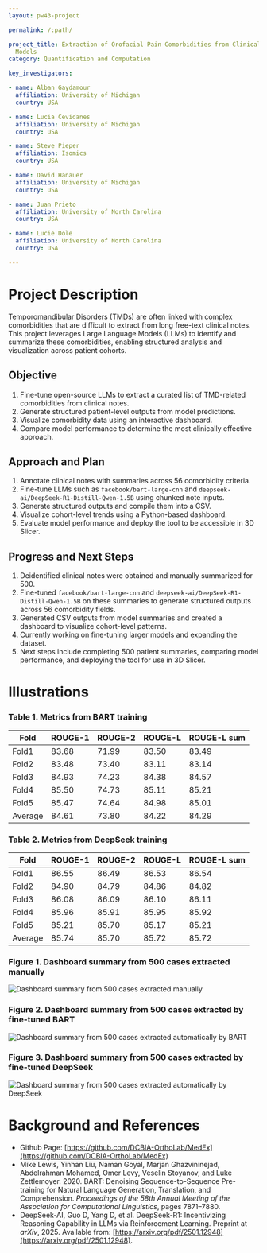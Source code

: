 ```yaml
---
layout: pw43-project

permalink: /:path/

project_title: Extraction of Orofacial Pain Comorbidities from Clinical Notes Using Large Language
  Models
category: Quantification and Computation

key_investigators:

- name: Alban Gaydamour
  affiliation: University of Michigan
  country: USA

- name: Lucia Cevidanes
  affiliation: University of Michigan
  country: USA

- name: Steve Pieper
  affiliation: Isomics
  country: USA

- name: David Hanauer
  affiliation: University of Michigan
  country: USA

- name: Juan Prieto
  affiliation: University of North Carolina
  country: USA

- name: Lucie Dole
  affiliation: University of North Carolina
  country: USA

---
```


# Project Description

<!-- Add a short paragraph describing the project. -->


Temporomandibular Disorders (TMDs) are often linked with complex comorbidities that are difficult to extract from long free-text clinical notes. This project leverages Large Language Models (LLMs) to identify and summarize these comorbidities, enabling structured analysis and visualization across patient cohorts.



## Objective

<!-- Describe here WHAT you would like to achieve (what you will have as end result). -->


1. Fine-tune open-source LLMs to extract a curated list of TMD-related comorbidities from clinical notes.
2. Generate structured patient-level outputs from model predictions.
3. Visualize comorbidity data using an interactive dashboard.
4. Compare model performance to determine the most clinically effective approach.



## Approach and Plan

<!-- Describe here HOW you would like to achieve the objectives stated above. -->


1. Annotate clinical notes with summaries across 56 comorbidity criteria.
2. Fine-tune LLMs such as `facebook/bart-large-cnn` and `deepseek-ai/DeepSeek-R1-Distill-Qwen-1.5B` using chunked note inputs.
3. Generate structured outputs and compile them into a CSV.
4. Visualize cohort-level trends using a Python-based dashboard.
5. Evaluate model performance and deploy the tool to be accessible in 3D Slicer.



## Progress and Next Steps

<!-- Update this section as you make progress, describing of what you have ACTUALLY DONE.
     If there are specific steps that you could not complete then you can describe them here, too. -->


1. Deidentified clinical notes were obtained and manually summarized for 500.
2. Fine-tuned `facebook/bart-large-cnn` and `deepseek-ai/DeepSeek-R1-Distill-Qwen-1.5B` on these summaries to generate structured outputs across 56 comorbidity fields.
3. Generated CSV outputs from model summaries and created a dashboard to visualize cohort-level patterns.
4. Currently working on fine-tuning larger models and expanding the dataset.
5. Next steps include completing 500 patient summaries, comparing model performance, and deploying the tool for use in 3D Slicer.



# Illustrations

<!-- Add pictures and links to videos that demonstrate what has been accomplished. -->


### Table 1. Metrics from BART training

|Fold|ROUGE-1|ROUGE-2|ROUGE-L|ROUGE-L sum|
|---|---|---|---|---|
|Fold1|83.68|71.99|83.50|83.49|
|Fold2|83.48|73.40|83.11|83.14|
|Fold3|84.93|74.23|84.38|84.57|
|Fold4|85.50|74.73|85.11|85.21|
|Fold5|85.47|74.64|84.98|85.01|
|Average|84.61|73.80|84.22|84.29|

### Table 2. Metrics from DeepSeek training

|Fold|ROUGE-1|ROUGE-2|ROUGE-L|ROUGE-L sum|
|---|---|---|---|---|
|Fold1|86.55|86.49|86.53|86.54|
|Fold2|84.90|84.79|84.86|84.82|
|Fold3|86.08|86.09|86.10|86.11|
|Fold4|85.96|85.91|85.95|85.92|
|Fold5|85.21|85.70|85.17|85.21|
|Average|85.74|85.70|85.72|85.72|

### Figure 1. Dashboard summary from 500 cases extracted manually
![Dashboard summary from 500 cases extracted manually](https://github.com/user-attachments/assets/29e17ece-13d4-417a-ae64-955ce6d66cfc)

### Figure 2. Dashboard summary from 500 cases extracted by fine-tuned BART
![Dashboard summary from 500 cases extracted automatically by BART](https://github.com/user-attachments/assets/b0edb217-d825-4a37-ac95-3226689d7c1a)

### Figure 3. Dashboard summary from 500 cases extracted by fine-tuned DeepSeek
![Dashboard summary from 500 cases extracted automatically by DeepSeek](https://github.com/user-attachments/assets/54e0cb4b-d307-4b38-ba45-02f99a906ed4)



# Background and References

<!-- If you developed any software, include link to the source code repository.
     If possible, also add links to sample data, and to any relevant publications. -->


- Github Page: [https://github.com/DCBIA-OrthoLab/MedEx](https://github.com/DCBIA-OrthoLab/MedEx)
- Mike Lewis, Yinhan Liu, Naman Goyal, Marjan Ghazvininejad, Abdelrahman Mohamed, Omer Levy, Veselin Stoyanov, and Luke Zettlemoyer. 2020. BART: Denoising Sequence-to-Sequence Pre-training for Natural Language Generation, Translation, and Comprehension. *Proceedings of the 58th Annual Meeting of the Association for Computational Linguistics*, pages 7871–7880.
- DeepSeek-AI, Guo D, Yang D, et al. DeepSeek-R1: Incentivizing Reasoning Capability in LLMs via Reinforcement Learning. Preprint at *arXiv*, 2025. Available from: [https://arxiv.org/pdf/2501.12948](https://arxiv.org/pdf/2501.12948).

